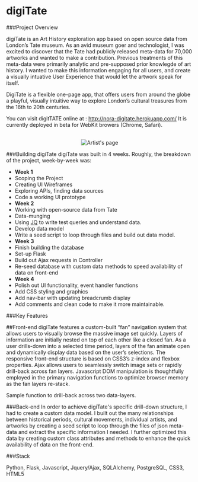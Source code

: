 digiTate
========
###Project Overview

digiTate is an Art History exploration app based on open source data from London’s Tate museum.  As an avid museum goer and technologist, I was excited to discover that the Tate had publicly released meta-data for 70,000 artworks and wanted to make a contribution. Previous treatments of this meta-data were primarily analytic and pre-supposed prior knowlegde of art history. 
I wanted to make this information engaging for all users, and create a visually intuative User Experience that would let the artwork speak for itself. 

DigiTate is a flexible one-page app, that offers users from around the globe a playful, visually intuitive way to explore London’s cultural treasures from the 16th to 20th centuries.

You can visit digitTATE online at : http://nora-digitate.herokuapp.com/ It is currently deployed in beta for WebKit browers (Chrome, Safari).  

<p align="center">
  <br/>
  <img align="center" src="/screenshots/gif/Best_Screencast.gif" alt="Artist's page">
</p>

###Building digiTate
digiTate was built in 4 weeks. Roughly, the breakdown of the project, week-by-week was:
-  <b>Week 1</b>
  - Scoping the Project
  - Creating UI Wireframes
  - Exploring APIs, finding data sources
  - Code a working UI prototype
-  <b>Week 2</b>
  - Working with open-source data from Tate
  - Data-munging
  - Using <a href = "http://stedolan.github.io/jq/">JQ</a> to write test queries and understand data.
  - Develop data model
  - Write a seed script to loop through files and build out data model.
-  <b>Week 3</b>
  - Finish building the database
  - Set-up Flask 
  - Build out Ajax requests in Controller
  - Re-seed database with custom data methods to speed availability of data on front-end
-  <b>Week 4</b>
  - Polish out UI functionality, event handler functions
  - Add CSS styling and graphics
  - Add nav-bar with updating breadcrumb display
  - Add comments and clean code to make it more maintainable.
  
###Key Features

##Front-end
digiTate features a custom-built “fan” navigation system that allows users to visually browse the massive image set quickly.  Layers of information are initially nested on top of each other like a closed fan.  As a user drills-down into a selected time period, layers of the fan animate open and dynamically display data based on the user’s selections.  The responsive front-end structure is based on CSS3’s z-index and flexbox properties.  Ajax allows users to seamlessly switch image sets or rapidly drill-back across fan layers.  Javascript DOM manipulation is thoughtfully employed in the primary navigation functions to optimize browser memory as the fan layers re-stack.

Sample function to drill-back across two data-layers.





###Back-end
In order to achieve digiTate's specific drill-down structure, I had to create a custom data model.  I built out the many relationships between historical periods, cultural movements, individual artists, and artworks by creating a seed script to loop through the files of json meta-data and extract the specific information I needed.  I further optimized this data by creating custom class attributes and methods to enhance the quick availability of data on the front-end.

###Stack
    
Python, Flask, Javascript, Jquery/Ajax, SQLAlchemy, PostgreSQL, CSS3, HTML5

  





  
